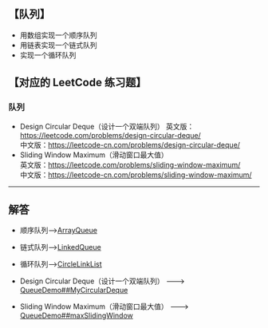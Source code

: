 ## 【队列】
-   用数组实现一个顺序队列
-   用链表实现一个链式队列
-   实现一个循环队列


## 【对应的 LeetCode 练习题】
### 队列
-   Design Circular Deque（设计一个双端队列） 
英文版：https://leetcode.com/problems/design-circular-deque/    
中文版：https://leetcode-cn.com/problems/design-circular-deque/     
-   Sliding Window Maximum（滑动窗口最大值）     
英文版：https://leetcode.com/problems/sliding-window-maximum/   
中文版：https://leetcode-cn.com/problems/sliding-window-maximum/    


---  
## 解答
-   顺序队列-->[ArrayQueue](https://github.com/GavinAlison/leetcode/tree/master/algorithm/src/main/java/com/alison/ArrayQueue.java)
-   链式队列-->[LinkedQueue](https://github.com/GavinAlison/leetcode/tree/master/algorithm/src/main/java/com/alison/LinkedQueue.java)
-   循环队列-->[CircleLinkList](https://github.com/GavinAlison/leetcode/tree/master/algorithm/src/main/java/com/alison/CircleLinkList.java)

-   Design Circular Deque（设计一个双端队列） ---> [QueueDemo##MyCircularDeque](https://github.com/GavinAlison/leetcode/tree/master/algorithm/src/main/java/com/alison/QueueDemo.java)
-   Sliding Window Maximum（滑动窗口最大值） ---> [QueueDemo##maxSlidingWindow](https://github.com/GavinAlison/leetcode/tree/master/algorithm/src/main/java/com/alison/QueueDemo.java)
